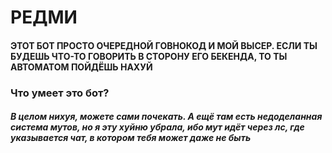 # РЕДМИ
#### ЭТОТ БОТ ПРОСТО ОЧЕРЕДНОЙ ГОВНОКОД И МОЙ ВЫСЕР. ЕСЛИ ТЫ БУДЕШЬ ЧТО-ТО ГОВОРИТЬ В СТОРОНУ ЕГО БЕКЕНДА, ТО ТЫ АВТОМАТОМ ПОЙДЁШЬ НАХУЙ

### Что умеет это бот?
##### В целом нихуя, можете сами почекать. А ещё там есть недоделанная система мутов, но я эту хуйню убрала, ибо мут идёт через лс, где указывается чат, в котором тебя может даже не быть
